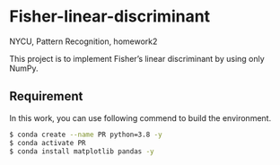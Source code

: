 # Fisher-linear-discriminant
NYCU, Pattern Recognition, homework2

This project is to implement Fisher’s linear discriminant by using only NumPy.

## Requirement
In this work, you can use following commend to build the environment.

```bash
$ conda create --name PR python=3.8 -y
$ conda activate PR
$ conda install matplotlib pandas -y
```

